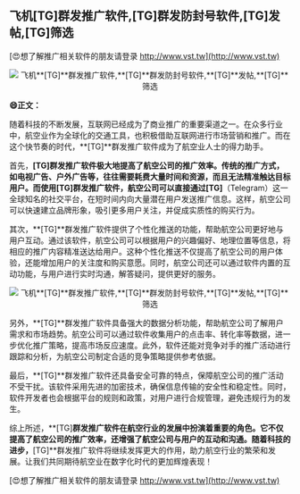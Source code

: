 ## **飞机**[TG]**群发推广软件,**[TG]**群发防封号软件,**[TG]**发帖,**[TG]**筛选**

[😍想了解推广相关软件的朋友请登录 http://www.vst.tw](http://www.vst.tw)

 <center><img src="https://vst.tw/MP4/tuiguang/png/8.png" alt="飞机**[TG]**群发推广软件,**[TG]**群发防封号软件,**[TG]**发帖,**[TG]**筛选"></center>

**😄正文：**

随着科技的不断发展，互联网已经成为了商业推广的重要渠道之一。在众多行业中，航空业作为全球化的交通工具，也积极借助互联网进行市场营销和推广。而在这个快节奏的时代，**[TG]**群发推广软件成为了航空业人士的得力助手。

首先，**[TG]**群发推广软件极大地提高了航空公司的推广效率。传统的推广方式，如电视广告、户外广告等，往往需要耗费大量时间和资源，而且无法精准触达目标用户。而使用**[TG]**群发推广软件，航空公司可以直接通过**[TG]**（Telegram）这一全球知名的社交平台，在短时间内向大量潜在用户发送推广信息。这样，航空公司可以快速建立品牌形象，吸引更多用户关注，并促成实质性的购买行为。

其次，**[TG]**群发推广软件提供了个性化推送的功能，帮助航空公司更好地与用户互动。通过该软件，航空公司可以根据用户的兴趣偏好、地理位置等信息，将相应的推广内容精准送达给用户。这种个性化推送不仅提高了航空公司的用户体验，还能增加用户的关注度和购买意愿。同时，航空公司还可以通过软件内置的互动功能，与用户进行实时沟通，解答疑问，提供更好的服务。

 <center><img src="https://vst.tw/MP4/tuiguang/png/1.png" alt="飞机**[TG]**群发推广软件,**[TG]**群发防封号软件,**[TG]**发帖,**[TG]**筛选"></center>

另外，**[TG]**群发推广软件具备强大的数据分析功能，帮助航空公司了解用户需求和市场趋势。航空公司可以通过软件收集用户的点击率、转化率等数据，进一步优化推广策略，提高市场反应速度。此外，软件还能对竞争对手的推广活动进行跟踪和分析，为航空公司制定合适的竞争策略提供参考依据。

最后，**[TG]**群发推广软件还具备安全可靠的特点，保障航空公司的推广活动不受干扰。该软件采用先进的加密技术，确保信息传输的安全性和稳定性。同时，软件开发者也会根据平台的规则和政策，对用户进行合规管理，避免违规行为的发生。

综上所述，**[TG]**群发推广软件在航空行业的发展中扮演着重要的角色。它不仅提高了航空公司的推广效率，还增强了航空公司与用户的互动和沟通。随着科技的进步，**[TG]**群发推广软件将继续发挥更大的作用，助力航空行业的繁荣和发展。让我们共同期待航空业在数字化时代的更加辉煌表现！

[😍想了解推广相关软件的朋友请登录 http://www.vst.tw](http://www.vst.tw)



